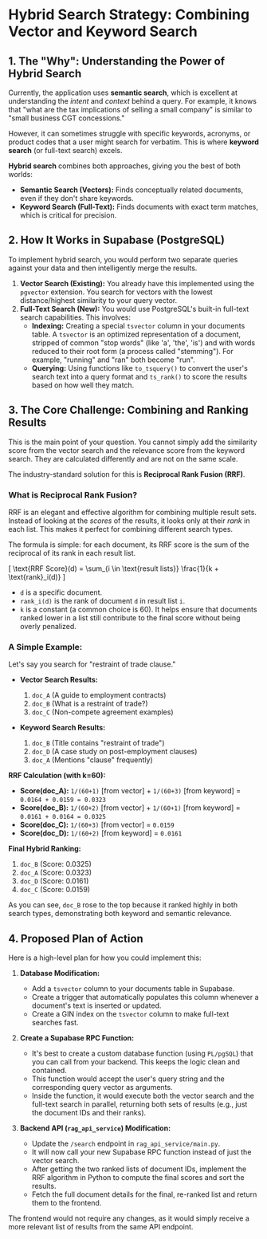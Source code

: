 # Hybrid Search Strategy: Combining Vector and Keyword Search

## 1. The "Why": Understanding the Power of Hybrid Search

Currently, the application uses **semantic search**, which is excellent at understanding the *intent* and *context* behind a query. For example, it knows that "what are the tax implications of selling a small company" is similar to "small business CGT concessions."

However, it can sometimes struggle with specific keywords, acronyms, or product codes that a user might search for verbatim. This is where **keyword search** (or full-text search) excels.

**Hybrid search** combines both approaches, giving you the best of both worlds:
-   **Semantic Search (Vectors):** Finds conceptually related documents, even if they don't share keywords.
-   **Keyword Search (Full-Text):** Finds documents with exact term matches, which is critical for precision.

## 2. How It Works in Supabase (PostgreSQL)

To implement hybrid search, you would perform two separate queries against your data and then intelligently merge the results.

1.  **Vector Search (Existing):** You already have this implemented using the `pgvector` extension. You search for vectors with the lowest distance/highest similarity to your query vector.
2.  **Full-Text Search (New):** You would use PostgreSQL's built-in full-text search capabilities. This involves:
    *   **Indexing:** Creating a special `tsvector` column in your documents table. A `tsvector` is an optimized representation of a document, stripped of common "stop words" (like 'a', 'the', 'is') and with words reduced to their root form (a process called "stemming"). For example, "running" and "ran" both become "run".
    *   **Querying:** Using functions like `to_tsquery()` to convert the user's search text into a query format and `ts_rank()` to score the results based on how well they match.

## 3. The Core Challenge: Combining and Ranking Results

This is the main point of your question. You cannot simply add the similarity score from the vector search and the relevance score from the keyword search. They are calculated differently and are not on the same scale.

The industry-standard solution for this is **Reciprocal Rank Fusion (RRF)**.

### What is Reciprocal Rank Fusion?

RRF is an elegant and effective algorithm for combining multiple result sets. Instead of looking at the *scores* of the results, it looks only at their *rank* in each list. This makes it perfect for combining different search types.

The formula is simple: for each document, its RRF score is the sum of the reciprocal of its rank in each result list.

\[ \text{RRF Score}(d) = \sum_{i \in \text{result lists}} \frac{1}{k + \text{rank}_i(d)} \]

-   `d` is a specific document.
-   `rank_i(d)` is the rank of document `d` in result list `i`.
-   `k` is a constant (a common choice is 60). It helps ensure that documents ranked lower in a list still contribute to the final score without being overly penalized.

### A Simple Example:

Let's say you search for "restraint of trade clause."

-   **Vector Search Results:**
    1.  `doc_A` (A guide to employment contracts)
    2.  `doc_B` (What is a restraint of trade?)
    3.  `doc_C` (Non-compete agreement examples)

-   **Keyword Search Results:**
    1.  `doc_B` (Title contains "restraint of trade")
    2.  `doc_D` (A case study on post-employment clauses)
    3.  `doc_A` (Mentions "clause" frequently)

**RRF Calculation (with k=60):**

-   **Score(doc_A):** `1/(60+1)` [from vector] + `1/(60+3)` [from keyword] = `0.0164 + 0.0159 = 0.0323`
-   **Score(doc_B):** `1/(60+2)` [from vector] + `1/(60+1)` [from keyword] = `0.0161 + 0.0164 = 0.0325`
-   **Score(doc_C):** `1/(60+3)` [from vector] = `0.0159`
-   **Score(doc_D):** `1/(60+2)` [from keyword] = `0.0161`

**Final Hybrid Ranking:**

1.  `doc_B` (Score: 0.0325)
2.  `doc_A` (Score: 0.0323)
3.  `doc_D` (Score: 0.0161)
4.  `doc_C` (Score: 0.0159)

As you can see, `doc_B` rose to the top because it ranked highly in both search types, demonstrating both keyword and semantic relevance.

## 4. Proposed Plan of Action

Here is a high-level plan for how you could implement this:

1.  **Database Modification:**
    *   Add a `tsvector` column to your documents table in Supabase.
    *   Create a trigger that automatically populates this column whenever a document's text is inserted or updated.
    *   Create a GIN index on the `tsvector` column to make full-text searches fast.

2.  **Create a Supabase RPC Function:**
    *   It's best to create a custom database function (using `PL/pgSQL`) that you can call from your backend. This keeps the logic clean and contained.
    *   This function would accept the user's query string and the corresponding query vector as arguments.
    *   Inside the function, it would execute both the vector search and the full-text search in parallel, returning both sets of results (e.g., just the document IDs and their ranks).

3.  **Backend API (`rag_api_service`) Modification:**
    *   Update the `/search` endpoint in `rag_api_service/main.py`.
    *   It will now call your new Supabase RPC function instead of just the vector search.
    *   After getting the two ranked lists of document IDs, implement the RRF algorithm in Python to compute the final scores and sort the results.
    *   Fetch the full document details for the final, re-ranked list and return them to the frontend.

The frontend would not require any changes, as it would simply receive a more relevant list of results from the same API endpoint. 